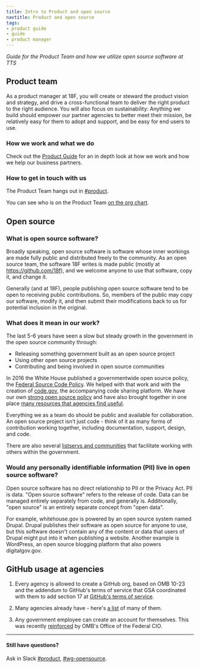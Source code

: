 ```yaml
---
title: Intro to Product and open source
navtitle: Product and open source
tags:
- product guide
- guide
- product manager
---
```


_Guide for the Product Team and how we utilize open source software at TTS_

## <a id="product-team">Product team</a>

As a product manager at 18F, you will create or steward the product vision and strategy, and drive a cross-functional team to deliver the right product to the right audience. You will also focus on sustainability: Anything we build should empower our partner agencies to better meet their mission, be relatively easy for them to adopt and support, and be easy for end users to use. 

### How we work and what we do

Check out the [Product Guide](https://product-guide.18f.gov/) for an in depth look at how we work and how we help our business partners.

### How to get in touch with us

The Product Team hangs out in [#product](https://gsa-tts.slack.com/messages/product/).

You can see who is on the Product Team [on the org chart](/org-chart).

## <a id="open-source">Open source</a>

### What is open source software?

Broadly speaking, open source software is software whose inner workings are made fully public and distributed freely to the community. As an open source team, the software 18F writes is made public (mostly at https://github.com/18f), and we welcome anyone to use that software, copy it, and change it.

Generally (and at 18F), people publishing open source software tend to be open to receiving public contributions. So, members of the public may copy our software, modify it, and then submit their modifications back to us for potential inclusion in the original.

### What does it mean in our work?

The last 5-6 years have seen a slow but steady growth in the government in the open source community through:

- Releasing something government built as an open source project
- Using other open source projects
- Contributing and being involved in open source communities

In 2016 the White House published a governmentwide open source policy, the [Federal Source Code Policy](https://sourcecode.cio.gov). We helped with that work and with the creation of [code.gov](https://www.code.gov), the accompanying code sharing platform. We have our own [strong open source policy](/open-source) and have also brought together in one place [many resources that agencies find useful](http://pages.18f.gov/open-source-program/).

Everything we as a team do should be public and available for collaboration. An open source project isn’t just code - think of it as many forms of contribution working together, including documentation, support, design, and code.

There are also several [listservs and communities](/general-contacts-and-listservs/#listservs) that facilitate working with others within the government.

### Would any personally identifiable information (PII) live in open source software? 

Open source software has no direct relationship to PII or the Privacy Act. PII is data. "Open source software" refers to the release of code. Data can be managed entirely separately from code, and generally is. Additionally, "open source" is an entirely separate concept from "open data".

For example, whitehouse.gov is powered by an open source system named Drupal. Drupal publishes their software as open source for anyone to use, but this software doesn't contain any of the content or data that users of Drupal might put into it when publishing a website. Another example is WordPress, an open source blogging platform that also powers digitalgov.gov.

## <a id="github-use">GitHub usage at agencies</a>

1. Every agency is allowed to create a GitHub org, based on OMB 10-23 and the addendum to GitHub's terms of service that GSA coordinated with them to add section 17 at [GitHub's terms of service](https://help.github.com/articles/github-terms-of-service/).

1. Many agencies already have - here's [a list](https://government.github.com/community/#us-federal) of many of them.

1. Any government employee can create an account for themselves.  This was recently [reinforced](https://github.com/project-open-data/project-open-data.github.io/issues/346#issuecomment-169140589) by OMB's Office of the Federal CIO. 

---

#### Still have questions?
Ask in Slack [#product](https://gsa-tts.slack.com/messages/product/), [#wg-opensource](https://gsa-tts.slack.com/messages/wg-opensource/).

